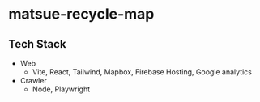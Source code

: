 # matsue-recycle-map

## Tech Stack

- Web
  - Vite, React, Tailwind, Mapbox, Firebase Hosting, Google analytics
- Crawler
  - Node, Playwright
